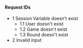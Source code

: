 ﻿#### Request IDs

* 1 Session Variable doesn't exist
	* 1.1 User doesn't exist
	* 1.2 Game doesn't exist
	* 1.3 Round doesn't exist
* 2 Invalid input